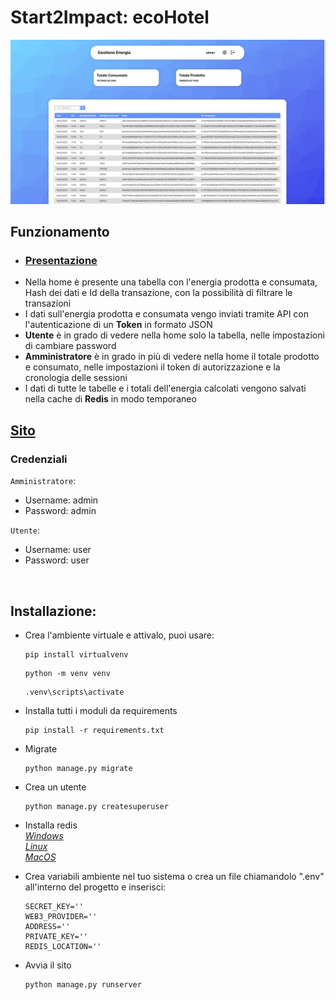# Start2Impact: ecoHotel
![](anteprima.png)

## Funzionamento  
- ### [Presentazione](https://www.canva.com/design/DAFcgYpGPMc/_TVnbJkLH1QTAWHzijD92w/view?utm_content=DAFcgYpGPMc&utm_campaign=designshare&utm_medium=link&utm_source=publishsharelink)
- Nella home è presente una tabella con l'energia prodotta e consumata, Hash dei dati e Id della transazione, con la possibilità di filtrare le transazioni 
- I dati sull'energia prodotta e consumata vengo inviati tramite API con l'autenticazione di un **Token** in formato JSON
- **Utente** è in grado di vedere nella home solo la tabella, nelle impostazioni di cambiare password
- **Amministratore** è in grado in più di vedere nella home il totale prodotto e consumato, nelle impostazioni il token di autorizzazione e la cronologia delle sessioni
- I dati di tutte le tabelle e i totali dell'energia calcolati vengono salvati nella cache di **Redis** in modo temporaneo

## [Sito](http://13.36.21.253:8000/)
### Credenziali
`Amministratore`:  
- Username: admin  
- Password: admin

`Utente`:  
- Username: user  
- Password: user  
<br>

## Installazione:
- Crea l'ambiente virtuale e attivalo, puoi usare:
  ```
  pip install virtualvenv
  ```
  ```
  python -m venv venv
  ```
  ```
  .venv\scripts\activate
  ```
- Installa tutti i moduli da requirements
  ```
  pip install -r requirements.txt
  ```
- Migrate
  ```
  python manage.py migrate
  ```
- Crea un utente
  ```
  python manage.py createsuperuser
  ```
- Installa redis  
  [*Windows*](https://github.com/tporadowski/redis/releases)  
  [*Linux*](https://redis.io/docs/getting-started/installation/install-redis-on-linux/)  
  [*MacOS*](https://redis.io/docs/getting-started/installation/install-redis-on-mac-os/)  

- Crea variabili ambiente nel tuo sistema o crea un file chiamandolo ".env" all'interno del progetto e inserisci:
  ```
  SECRET_KEY=''
  WEB3_PROVIDER=''
  ADDRESS=''
  PRIVATE_KEY=''
  REDIS_LOCATION=''
  ```
- Avvia il sito
  ```
  python manage.py runserver
  ```
